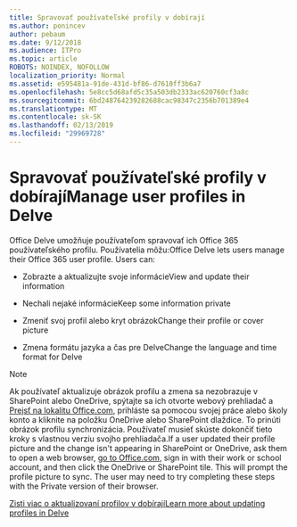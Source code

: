 ```yaml
---
title: Spravovať používateľské profily v dobírají
ms.author: ponincev
author: pebaum
ms.date: 9/12/2018
ms.audience: ITPro
ms.topic: article
ROBOTS: NOINDEX, NOFOLLOW
localization_priority: Normal
ms.assetid: e595481a-91de-431d-bf86-d7610ff3b6a7
ms.openlocfilehash: 5e8cc5d68afd5c35a503db2333ac620760cf3a8c
ms.sourcegitcommit: 6bd248764239282688cac98347c2356b701389e4
ms.translationtype: MT
ms.contentlocale: sk-SK
ms.lasthandoff: 02/13/2019
ms.locfileid: "29969728"
---
```

# <a name="manage-user-profiles-in-delve"></a><span data-ttu-id="22fd7-102">Spravovať používateľské profily v dobírají</span><span class="sxs-lookup"><span data-stu-id="22fd7-102">Manage user profiles in Delve</span></span>

<span data-ttu-id="22fd7-p101">Office Delve umožňuje používateľom spravovať ich Office 365 používateľského profilu. Používatelia môžu:</span><span class="sxs-lookup"><span data-stu-id="22fd7-p101">Office Delve lets users manage their Office 365 user profile. Users can:</span></span>
  
- <span data-ttu-id="22fd7-105">Zobrazte a aktualizujte svoje informácie</span><span class="sxs-lookup"><span data-stu-id="22fd7-105">View and update their information</span></span>
    
- <span data-ttu-id="22fd7-106">Nechali nejaké informácie</span><span class="sxs-lookup"><span data-stu-id="22fd7-106">Keep some information private</span></span>
    
- <span data-ttu-id="22fd7-107">Zmeniť svoj profil alebo kryt obrázok</span><span class="sxs-lookup"><span data-stu-id="22fd7-107">Change their profile or cover picture</span></span>
    
- <span data-ttu-id="22fd7-108">Zmena formátu jazyka a čas pre Delve</span><span class="sxs-lookup"><span data-stu-id="22fd7-108">Change the language and time format for Delve</span></span>
    
> [!NOTE]
> <span data-ttu-id="22fd7-p102">Ak používateľ aktualizuje obrázok profilu a zmena sa nezobrazuje v SharePoint alebo OneDrive, spýtajte sa ich otvorte webový prehliadač a [Prejsť na lokalitu Office.com](https://www.office.com), prihláste sa pomocou svojej práce alebo školy konto a kliknite na položku OneDrive alebo SharePoint dlaždice. To prinúti obrázok profilu synchronizácia. Používateľ musieť skúste dokončiť tieto kroky s vlastnou verziu svojho prehliadača.</span><span class="sxs-lookup"><span data-stu-id="22fd7-p102">If a user updated their profile picture and the change isn't appearing in SharePoint or OneDrive, ask them to open a web browser, [go to Office.com](https://www.office.com), sign in with their work or school account, and then click the OneDrive or SharePoint tile. This will prompt the profile picture to sync. The user may need to try completing these steps with the Private version of their browser.</span></span> 
  
[<span data-ttu-id="22fd7-111">Zisti viac o aktualizovaní profilov v dobírají</span><span class="sxs-lookup"><span data-stu-id="22fd7-111">Learn more about updating profiles in Delve</span></span>](https://go.microsoft.com/fwlink/?linkid=735070)
  


